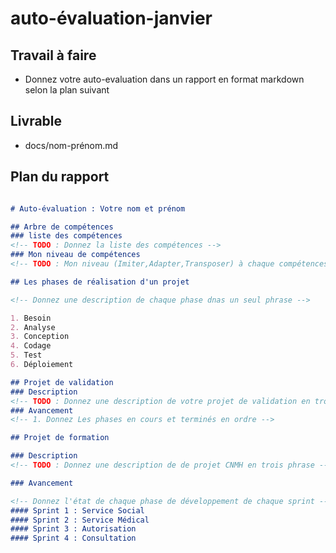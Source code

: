 # auto-évaluation-janvier

## Travail à faire 

- Donnez votre auto-evaluation dans un rapport en format markdown selon la plan suivant 


## Livrable 

- docs/nom-prénom.md

## Plan du rapport 

```markdown

# Auto-évaluation : Votre nom et prénom

## Arbre de compétences
### liste des compétences
<!-- TODO : Donnez la liste des compétences -->
### Mon niveau de compétences
<!-- TODO : Mon niveau (Imiter,Adapter,Transposer) à chaque compétences -->

## Les phases de réalisation d'un projet 

<!-- Donnez une description de chaque phase dnas un seul phrase -->

1. Besoin
2. Analyse
3. Conception
4. Codage
5. Test
6. Déploiement 

## Projet de validation
### Description
<!-- TODO : Donnez une description de votre projet de validation en trois phrase -->
### Avancement
<!-- 1. Donnez Les phases en cours et terminés en ordre -->

## Projet de formation

### Description
<!-- TODO : Donnez une description de de projet CNMH en trois phrase -->

### Avancement

<!-- Donnez l'état de chaque phase de développement de chaque sprint -->
#### Sprint 1 : Service Social
#### Sprint 2 : Service Médical
#### Sprint 3 : Autorisation
#### Sprint 4 : Consultation

```


